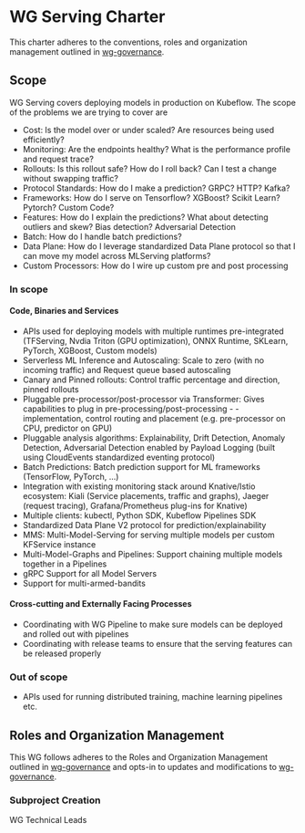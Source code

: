# WG Serving Charter

This charter adheres to the conventions, roles and organization management outlined in [wg-governance].

## Scope

WG Serving covers deploying models in production on Kubeflow. The scope of the problems we are trying to cover are

- Cost: Is the model over or under scaled? Are resources being used efficiently?
- Monitoring: Are the endpoints healthy? What is the performance profile and request trace? 
- Rollouts: Is this rollout safe? How do I roll back? Can I test a change without swapping traffic?
- Protocol Standards: How do I make a prediction? GRPC? HTTP? Kafka?
- Frameworks: How do I serve on Tensorflow? XGBoost? Scikit Learn? Pytorch? Custom Code? 
- Features: How do I explain the predictions? What about detecting outliers and skew? Bias detection? Adversarial Detection
- Batch: How do I handle batch predictions? 
- Data Plane: How do I leverage standardized Data Plane protocol so that I can move my model across MLServing platforms?
- Custom Processors: How do I wire up custom pre and post processing

### In scope

#### Code, Binaries and Services

- APIs used for deploying models with multiple runtimes pre-integrated (TFServing, Nvdia Triton (GPU optimization), ONNX Runtime, SKLearn, PyTorch, XGBoost, Custom models)
- Serverless ML Inference and Autoscaling: Scale to zero (with no incoming traffic) and Request queue based autoscaling 
- Canary and Pinned rollouts: Control traffic percentage and direction, pinned rollouts
- Pluggable pre-processor/post-processor via Transformer: Gives capabilities to plug in pre-processing/post-processing - - implementation, control routing and placement (e.g. pre-processor on CPU, predictor on GPU)
- Pluggable analysis algorithms: Explainability, Drift Detection, Anomaly Detection, Adversarial Detection enabled by Payload Logging (built using CloudEvents standardized eventing protocol) 
- Batch Predictions: Batch prediction support for ML frameworks (TensorFlow, PyTorch, ...)
- Integration with existing monitoring stack around Knative/Istio ecosystem: Kiali (Service placements, traffic and graphs), Jaeger (request tracing), Grafana/Prometheus plug-ins for Knative)
- Multiple clients: kubectl, Python SDK, Kubeflow Pipelines SDK
- Standardized Data Plane V2 protocol for prediction/explainability
- MMS: Multi-Model-Serving for serving multiple models per custom KFService instance
- Multi-Model-Graphs and Pipelines: Support chaining multiple models together in a Pipelines
- gRPC Support for all Model Servers
- Support for multi-armed-bandits

#### Cross-cutting and Externally Facing Processes

- Coordinating with WG Pipeline to make sure models can be deployed and rolled out  with pipelines
- Coordinating with release teams to ensure that the serving features can be released properly

### Out of scope

- APIs used for running distributed training, machine learning pipelines etc.

## Roles and Organization Management

This WG follows adheres to the Roles and Organization Management outlined in [wg-governance]
and opts-in to updates and modifications to [wg-governance].

### Subproject Creation

WG Technical Leads

[wg-governance]: ../wg-governance.md
[wg-subprojects]: https://github.com/Kubeflow/community/blob/master/wg-YOURWG/README.md#subprojects
[Kubeflow Charter README]: https://github.com/Kubeflow/community/blob/master/committee-steering/governance/README.md